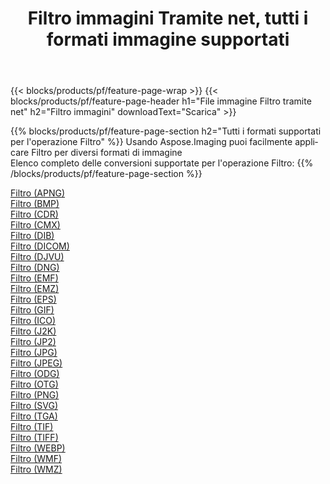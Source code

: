 ﻿---
title: Filtro immagini Tramite net, tutti i formati immagine supportati 
weight: 3920
url: /it/net/filter 
lang: it
langdirlevel: 2
locales: zh-hans,ja,it,ru,de,es,fr,nl,id,lt,pl,pt,vi,tr,ko,zh-hant,ar,hi,th,sv,cs,uk,he
description: Usando Aspose.Imaging puoi facilmente Filtro immagini tramite net
---

{{< blocks/products/pf/feature-page-wrap >}}
{{< blocks/products/pf/feature-page-header h1="File immagine Filtro tramite net" h2="Filtro immagini" downloadText="Scarica" >}}


{{% blocks/products/pf/feature-page-section  h2="Tutti i formati supportati per l'operazione Filtro" %}}
Usando Aspose.Imaging puoi facilmente applicare Filtro per diversi formati di immagine
<br/>
Elenco completo delle conversioni supportate per l'operazione Filtro:
{{% /blocks/products/pf/feature-page-section %}}
<div class="container-fluid productfamilypage bg-gray">
    <div class="convertypes bg-gray agp-content section">
        <div class="container">
		<div class="row other-converters">
		    <div class='col-md-2 other-converter remove-lp remove-rp'><a href="/imaging/it/net/filter/apng" >Filtro (APNG)</a></div><div class='col-md-2 other-converter remove-lp remove-rp'><a href="/imaging/it/net/filter/bmp" >Filtro (BMP)</a></div><div class='col-md-2 other-converter remove-lp remove-rp'><a href="/imaging/it/net/filter/cdr" >Filtro (CDR)</a></div><div class='col-md-2 other-converter remove-lp remove-rp'><a href="/imaging/it/net/filter/cmx" >Filtro (CMX)</a></div><div class='col-md-2 other-converter remove-lp remove-rp'><a href="/imaging/it/net/filter/dib" >Filtro (DIB)</a></div><div class='col-md-2 other-converter remove-lp remove-rp'><a href="/imaging/it/net/filter/dicom" >Filtro (DICOM)</a></div><div class='col-md-2 other-converter remove-lp remove-rp'><a href="/imaging/it/net/filter/djvu" >Filtro (DJVU)</a></div><div class='col-md-2 other-converter remove-lp remove-rp'><a href="/imaging/it/net/filter/dng" >Filtro (DNG)</a></div><div class='col-md-2 other-converter remove-lp remove-rp'><a href="/imaging/it/net/filter/emf" >Filtro (EMF)</a></div><div class='col-md-2 other-converter remove-lp remove-rp'><a href="/imaging/it/net/filter/emz" >Filtro (EMZ)</a></div><div class='col-md-2 other-converter remove-lp remove-rp'><a href="/imaging/it/net/filter/eps" >Filtro (EPS)</a></div><div class='col-md-2 other-converter remove-lp remove-rp'><a href="/imaging/it/net/filter/gif" >Filtro (GIF)</a></div><div class='col-md-2 other-converter remove-lp remove-rp'><a href="/imaging/it/net/filter/ico" >Filtro (ICO)</a></div><div class='col-md-2 other-converter remove-lp remove-rp'><a href="/imaging/it/net/filter/j2k" >Filtro (J2K)</a></div><div class='col-md-2 other-converter remove-lp remove-rp'><a href="/imaging/it/net/filter/jp2" >Filtro (JP2)</a></div><div class='col-md-2 other-converter remove-lp remove-rp'><a href="/imaging/it/net/filter/jpg" >Filtro (JPG)</a></div><div class='col-md-2 other-converter remove-lp remove-rp'><a href="/imaging/it/net/filter/jpeg" >Filtro (JPEG)</a></div><div class='col-md-2 other-converter remove-lp remove-rp'><a href="/imaging/it/net/filter/odg" >Filtro (ODG)</a></div><div class='col-md-2 other-converter remove-lp remove-rp'><a href="/imaging/it/net/filter/otg" >Filtro (OTG)</a></div><div class='col-md-2 other-converter remove-lp remove-rp'><a href="/imaging/it/net/filter/png" >Filtro (PNG)</a></div><div class='col-md-2 other-converter remove-lp remove-rp'><a href="/imaging/it/net/filter/svg" >Filtro (SVG)</a></div><div class='col-md-2 other-converter remove-lp remove-rp'><a href="/imaging/it/net/filter/tga" >Filtro (TGA)</a></div><div class='col-md-2 other-converter remove-lp remove-rp'><a href="/imaging/it/net/filter/tif" >Filtro (TIF)</a></div><div class='col-md-2 other-converter remove-lp remove-rp'><a href="/imaging/it/net/filter/tiff" >Filtro (TIFF)</a></div><div class='col-md-2 other-converter remove-lp remove-rp'><a href="/imaging/it/net/filter/webp" >Filtro (WEBP)</a></div><div class='col-md-2 other-converter remove-lp remove-rp'><a href="/imaging/it/net/filter/wmf" >Filtro (WMF)</a></div><div class='col-md-2 other-converter remove-lp remove-rp'><a href="/imaging/it/net/filter/wmz" >Filtro (WMZ)</a></div>
                </div>
        </div>
    </div>
</div>
<br/>
